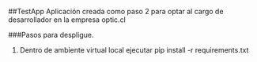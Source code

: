##TestApp
Aplicación creada como paso 2 para optar al cargo de desarrollador en la empresa optic.cl

###Pasos para despligue.

1. Dentro de ambiente virtual local ejecutar
pip install -r requirements.txt